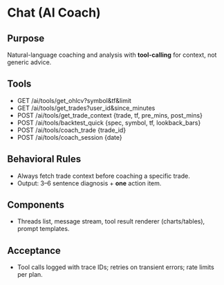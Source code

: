 # Chat (AI Coach)

## Purpose
Natural-language coaching and analysis with **tool-calling** for context, not generic advice.

## Tools
- GET /ai/tools/get_ohlcv?symbol&tf&limit
- GET /ai/tools/get_trades?user_id&since_minutes
- POST /ai/tools/get_trade_context {trade, tf, pre_mins, post_mins}
- POST /ai/tools/backtest_quick {spec, symbol, tf, lookback_bars}
- POST /ai/tools/coach_trade {trade_id}
- POST /ai/tools/coach_session {date}

## Behavioral Rules
- Always fetch trade context before coaching a specific trade.
- Output: 3–6 sentence diagnosis + **one** action item.

## Components
- Threads list, message stream, tool result renderer (charts/tables), prompt templates.

## Acceptance
- Tool calls logged with trace IDs; retries on transient errors; rate limits per plan.
